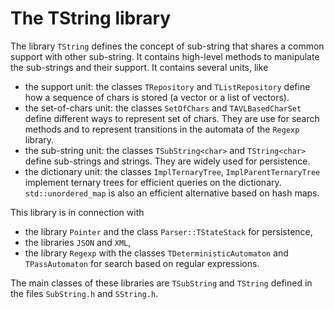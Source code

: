 The TString library
===================

The library `TString` defines the concept of sub-string that
shares a common support with other sub-string. It contains
high-level methods to manipulate the sub-strings and their
support. It contains several units, like

* the support unit: the classes `TRepository` and
  `TListRepository` define how a sequence of chars is stored
  (a vector or a list of vectors).
* the set-of-chars unit: the classes `SetOfChars` and
  `TAVLBasedCharSet` define different ways to represent set of chars.
  They are use for search methods and to represent transitions
  in the automata of the `Regexp` library.
* the sub-string unit: the classes `TSubString<char>` and
  `TString<char>` define sub-strings and strings. They are widely
  used for persistence.
* the dictionary unit: the classes `ImplTernaryTree`,
  `ImplParentTernaryTree` implement ternary trees for efficient
  queries on the dictionary. `std::unordered_map` is also an
  efficient alternative based on hash maps.

This library is in connection with

* the library `Pointer` and the class `Parser::TStateStack`
  for persistence,
* the libraries `JSON` and `XML`,
* the library `Regexp` with the classes `TDeterministicAutomaton`
  and `TPassAutomaton` for search based on regular expressions.

The main classes of these libraries are `TSubString` and `TString`
defined in the files `SubString.h` and `SString.h`.
